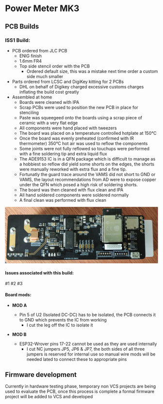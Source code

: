 # Power Meter MK3

## PCB Builds

### ISS1 Build:
- PCB ordered from JLC PCB
  - ENIG finish
  - 1.6mm FR4
  - Top side stencil order with the PCB
    - Ordered default size, this was a mistake next time order a custom side much smaller
- Parts ordered from LCSC and DigiKey kitting for 2 PCBs
  - DHL on behalf of Digikey charged excessive customs charges inflating the build cost greatly
- Assembled at home
  - Boards were cleaned with IPA
  - Scrap PCBs were used to position the new PCB in place for stenciling
  - Paste was squeegeed onto the boards using a scrap piece of ceramic with a very flat edge
  - All components were hand placed with tweezers
  - The board was placed on a temperature controlled hotplate at 150°C
  - Once the board was evenly preheated (confirmed with IR thermometer) 350°C hot air was used to reflow the components
  - Some joints were not fully reflowed so touchups were performed with a fine soldering tip and extra liquid flux
  - The ADE9153 IC is in a QFN package which is difficult to manage as a hobbiest so reflow did yield some shorts on the edges, the shorts were manually reworked with extra flux and a fine tip.
  - Fortunatly the guard trace around the VAMS did not short to GND or VAMS, the layout recommendations from AD were to expose copper under the QFN which posed a high risk of soldering shorts.
  - The board was then cleaned with flux clean and IPA
  - All hand soldered components were soldered normally
  - A final clean was performed with flux clean
  
![ISS1 Build](/img/ISS1-MOD-A-B.png)

#### Issues associated with this build:
#1 #2 #3
#### Board mods:
- **MOD A** 
  - Pin 5 of U2 (Isolated DC-DC) has to be isolated, the PCB connects it to GND which prevents the IC from working
     - I cut the leg off the IC to isolate it

- **MOD B** 
  - ESP32-Wrover pins 17-22 cannot be used as they are used internally
     - I cut NC jumpers JP5, JP6 & JP7, the both sides of all three jumpers is reserved for internal use so manual wire mods will be needed lated to connect these to appropriate pins
  

## Firmware development

Currently in hardware testing phase, temporary non VCS projects are being used to evaluate the PCB, once this process is complete a formal firmware project will be added to VCS and developed
